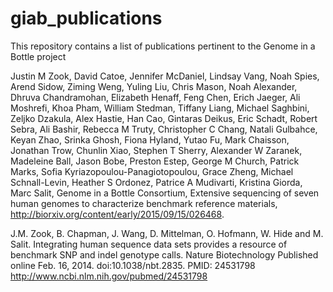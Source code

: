 # giab_publications
This repository contains a list of publications pertinent to the Genome in a Bottle project


Justin M Zook, David Catoe, Jennifer McDaniel, Lindsay Vang, Noah Spies, Arend Sidow, Ziming Weng, Yuling Liu, Chris Mason, Noah Alexander, Dhruva Chandramohan, Elizabeth Henaff, Feng Chen, Erich Jaeger, Ali Moshrefi, Khoa Pham, William Stedman, Tiffany Liang, Michael Saghbini, Zeljko Dzakula, Alex Hastie, Han Cao, Gintaras Deikus, Eric Schadt, Robert Sebra, Ali Bashir, Rebecca M Truty, Christopher C Chang, Natali Gulbahce, Keyan Zhao, Srinka Ghosh, Fiona Hyland, Yutao Fu, Mark Chaisson, Jonathan Trow, Chunlin Xiao, Stephen T Sherry, Alexander W Zaranek, Madeleine Ball, Jason Bobe, Preston Estep, George M Church, Patrick Marks, Sofia Kyriazopoulou-Panagiotopoulou, Grace Zheng, Michael Schnall-Levin, Heather S Ordonez, Patrice A Mudivarti, Kristina Giorda, Marc Salit, Genome in a Bottle Consortium, Extensive sequencing of seven human genomes to characterize benchmark reference materials, http://biorxiv.org/content/early/2015/09/15/026468.  


J.M. Zook, B. Chapman, J. Wang, D. Mittelman, O. Hofmann, W. Hide and M. Salit. Integrating human sequence data sets provides a resource of benchmark SNP and indel genotype calls. Nature Biotechnology Published online Feb. 16, 2014. doi:10.1038/nbt.2835.  PMID: 24531798 http://www.ncbi.nlm.nih.gov/pubmed/24531798
